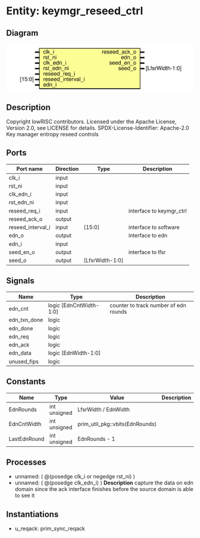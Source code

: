 # Entity: keymgr_reseed_ctrl

## Diagram

![Diagram](keymgr_reseed_ctrl.svg "Diagram")
## Description

Copyright lowRISC contributors.
 Licensed under the Apache License, Version 2.0, see LICENSE for details.
 SPDX-License-Identifier: Apache-2.0
 Key manager entropy reseed controls
 
## Ports

| Port name         | Direction | Type            | Description              |
| ----------------- | --------- | --------------- | ------------------------ |
| clk_i             | input     |                 |                          |
| rst_ni            | input     |                 |                          |
| clk_edn_i         | input     |                 |                          |
| rst_edn_ni        | input     |                 |                          |
| reseed_req_i      | input     |                 | interface to keymgr_ctrl |
| reseed_ack_o      | output    |                 |                          |
| reseed_interval_i | input     | [15:0]          | interface to software    |
| edn_o             | output    |                 | interface to edn         |
| edn_i             | input     |                 |                          |
| seed_en_o         | output    |                 | interface to lfsr        |
| seed_o            | output    | [LfsrWidth-1:0] |                          |
## Signals

| Name         | Type                    | Description                            |
| ------------ | ----------------------- | -------------------------------------- |
| edn_cnt      | logic [EdnCntWidth-1:0] | counter to track number of edn rounds  |
| edn_txn_done | logic                   |                                        |
| edn_done     | logic                   |                                        |
| edn_req      | logic                   |                                        |
| edn_ack      | logic                   |                                        |
| edn_data     | logic [EdnWidth-1:0]    |                                        |
| unused_fips  | logic                   |                                        |
## Constants

| Name         | Type         | Value                           | Description |
| ------------ | ------------ | ------------------------------- | ----------- |
| EdnRounds    | int unsigned | LfsrWidth / EdnWidth            |             |
| EdnCntWidth  | int unsigned | prim_util_pkg::vbits(EdnRounds) |             |
| LastEdnRound | int unsigned | EdnRounds - 1                   |             |
## Processes
- unnamed: ( @(posedge clk_i or negedge rst_ni) )
- unnamed: ( @(posedge clk_edn_i) )
**Description**
capture the data on edn domain since the ack interface
finishes before the source domain is able to see it

## Instantiations

- u_reqack: prim_sync_reqack
